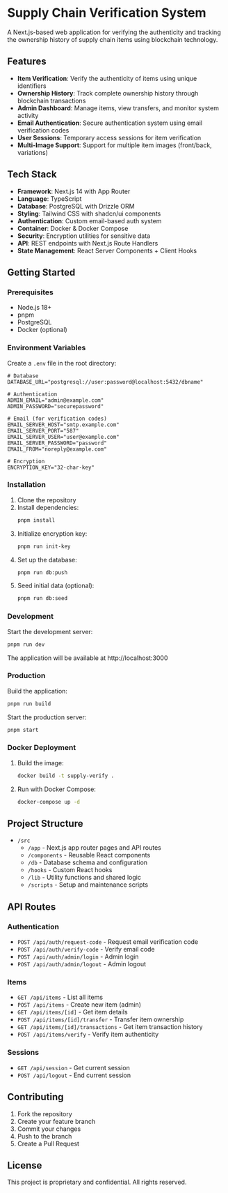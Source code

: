 # Supply Chain Verification System

A Next.js-based web application for verifying the authenticity and tracking the ownership history of supply chain items using blockchain technology.

## Features

- **Item Verification**: Verify the authenticity of items using unique identifiers
- **Ownership History**: Track complete ownership history through blockchain transactions
- **Admin Dashboard**: Manage items, view transfers, and monitor system activity
- **Email Authentication**: Secure authentication system using email verification codes
- **User Sessions**: Temporary access sessions for item verification
- **Multi-Image Support**: Support for multiple item images (front/back, variations)

## Tech Stack

- **Framework**: Next.js 14 with App Router
- **Language**: TypeScript
- **Database**: PostgreSQL with Drizzle ORM
- **Styling**: Tailwind CSS with shadcn/ui components
- **Authentication**: Custom email-based auth system
- **Container**: Docker & Docker Compose
- **Security**: Encryption utilities for sensitive data
- **API**: REST endpoints with Next.js Route Handlers
- **State Management**: React Server Components + Client Hooks

## Getting Started

### Prerequisites

- Node.js 18+
- pnpm
- PostgreSQL
- Docker (optional)

### Environment Variables

Create a `.env` file in the root directory:

```env
# Database
DATABASE_URL="postgresql://user:password@localhost:5432/dbname"

# Authentication
ADMIN_EMAIL="admin@example.com"
ADMIN_PASSWORD="securepassword"

# Email (for verification codes)
EMAIL_SERVER_HOST="smtp.example.com"
EMAIL_SERVER_PORT="587"
EMAIL_SERVER_USER="user@example.com"
EMAIL_SERVER_PASSWORD="password"
EMAIL_FROM="noreply@example.com"

# Encryption
ENCRYPTION_KEY="32-char-key"
```

### Installation

1. Clone the repository
2. Install dependencies:
   ```bash
   pnpm install
   ```
3. Initialize encryption key:
   ```bash
   pnpm run init-key
   ```
4. Set up the database:
   ```bash
   pnpm run db:push
   ```
5. Seed initial data (optional):
   ```bash
   pnpm run db:seed
   ```

### Development

Start the development server:

```bash
pnpm run dev
```

The application will be available at http://localhost:3000

### Production

Build the application:

```bash
pnpm run build
```

Start the production server:

```bash
pnpm start
```

### Docker Deployment

1. Build the image:

   ```bash
   docker build -t supply-verify .
   ```

2. Run with Docker Compose:
   ```bash
   docker-compose up -d
   ```

## Project Structure

- `/src`
  - `/app` - Next.js app router pages and API routes
  - `/components` - Reusable React components
  - `/db` - Database schema and configuration
  - `/hooks` - Custom React hooks
  - `/lib` - Utility functions and shared logic
  - `/scripts` - Setup and maintenance scripts

## API Routes

### Authentication

- `POST /api/auth/request-code` - Request email verification code
- `POST /api/auth/verify-code` - Verify email code
- `POST /api/auth/admin/login` - Admin login
- `POST /api/auth/admin/logout` - Admin logout

### Items

- `GET /api/items` - List all items
- `POST /api/items` - Create new item (admin)
- `GET /api/items/[id]` - Get item details
- `POST /api/items/[id]/transfer` - Transfer item ownership
- `GET /api/items/[id]/transactions` - Get item transaction history
- `POST /api/items/verify` - Verify item authenticity

### Sessions

- `GET /api/session` - Get current session
- `POST /api/logout` - End current session

## Contributing

1. Fork the repository
2. Create your feature branch
3. Commit your changes
4. Push to the branch
5. Create a Pull Request

## License

This project is proprietary and confidential. All rights reserved.
